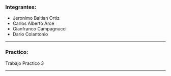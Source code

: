 ### Integrantes:
- Jeronimo Baltian Ortiz
- Carlos Alberto Arce
- Gianfranco Campagnucci
- Dario Colantonio
***
### Practico:
Trabajo Practico 3
***
